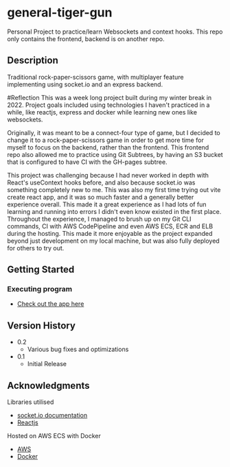# general-tiger-gun

Personal Project to practice/learn Websockets and context hooks. This repo only contains the frontend, backend is on another repo.

## Description

Traditional rock-paper-scissors game, with multiplayer feature implementing using socket.io and an express backend.

#Reflection
This was a week long project built during my winter break in 2022. Project goals included using technologies I haven't practiced in a while, like reactjs, express and docker while learning new ones like websockets.

Originally, it was meant to be a connect-four type of game, but I decided to change it to a rock-paper-scissors game in order to get more time for myself to focus on the backend, rather than the frontend. This frontend repo also allowed me to practice using Git Subtrees, by having an S3 bucket that is configured to have CI with the GH-pages subtree.

This project was challenging because I had never worked in depth with React's useContext hooks before, and also because socket.io was something completely new to me. This was also my first time trying out vite create react app, and it was so much faster and a generally better experience overall. This made it a great experience as I had lots of fun learning and running into errors I didn't even know existed in the first place. Throughout the experience, I managed to brush up on my Git CLI commands, CI with AWS CodePipeline and even AWS ECS, ECR and ELB during the hosting. This made it more enjoyable as the project expanded beyond just development on my local machine, but was also fully deployed for others to try out. 

## Getting Started

### Executing program

* [Check out the app here](http://mmt-rockpaperscissors.s3-website-ap-southeast-1.amazonaws.com/)


## Version History

* 0.2
    * Various bug fixes and optimizations
* 0.1
    * Initial Release

## Acknowledgments

Libraries utilised
* [socket.io documentation](https://socket.io/docs/v4/)
* [Reactjs](https://reactjs.org/docs/getting-started.html)

Hosted on AWS ECS with Docker
* [AWS](https://aws.amazon.com/)
* [Docker](https://www.docker.com/)
